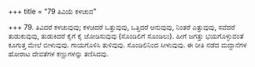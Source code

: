 +++
title = "79 ತಿವಿಯೆ ಕಳಚುವ"

+++
79. ತಿವಿದರೆ ಕಳಚುವುವು; ಕಳಚಿದರೆ ಒತ್ತುವುವು, ಒತ್ತಿದರೆ ಆನುವುವು, ನಿಂತರೆ ಎತ್ತುವುವು, ಸವೆದರೆ ತುಡುಕುವುವು, ತುಡುಕಿದರೆ ಕೈಗೆ ಕೈ ಜೋಡಿಸುವುವು (ಸೊಂಡಿಲಿಗೆ ಸೊಂಡಿಲು). ಹೀಗೆ ಜಗತ್ತು ಭಯಗೊಳ್ಳುವಂತೆ ಕೂಗುತ್ತ ಮೇಲೆ ಬೀಳುವುವು. ಗಾಯಗೊಳಿಸಿ ತುಳಿವುವು. ಸೊಂಡಿಲಿನಿಂದ ಸೀಳುವುವು. ಈ ರೀತಿ ನಡೆದ ಮದ್ದಾನೆಗಳ ಹೋರಾಟ ದೇವತೆಗಳ ಕಣ್ಣುಗಳನ್ನು ತಣಿಸಿದವು.